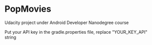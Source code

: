# PopMovies
Udacity project under Android Developer Nanodegree course

Put your API key in the gradle.properties file, replace "YOUR_KEY_API" string
